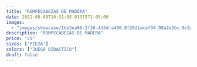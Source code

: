 ```yaml
---
title: "ROMPECABEZAS DE MADERA"
date: 2022-08-09T16:31:08.0137571-05:00
images:
  - "images/showcase/1be3ea96-2f38-4d5d-a400-8f20d1acef94_98a2e3bc-9c9a-40fc-91fc-083256bf673f.webp"
description: "ROMPECABEZAS DE MADERA"
price: "25"
sizes: ["PIEZA"]
colors: ["JUEGO DIDACTICO"]
draft: false
---
```

